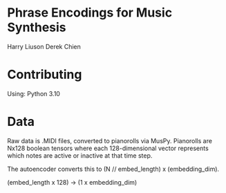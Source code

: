 # Phrase Encodings for Music Synthesis
Harry Liuson
Derek Chien

# Contributing
Using: 
Python 3.10

# Data
Raw data is .MIDI files, converted to pianorolls via MusPy. Pianorolls are Nx128 boolean tensors where each 128-dimensional vector represents which
notes are active or inactive at that time step.

The autoencoder converts this to (N // embed_length) x (embedding_dim).

(embed_length x 128) -> (1 x embedding_dim)